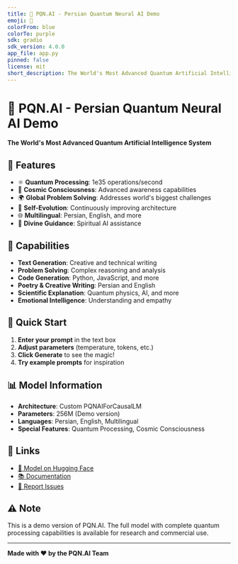```yaml
---
title: 🚀 PQN.AI - Persian Quantum Neural AI Demo
emoji: 🚀
colorFrom: blue
colorTo: purple
sdk: gradio
sdk_version: 4.0.0
app_file: app.py
pinned: false
license: mit
short_description: The World's Most Advanced Quantum Artificial Intelligence System
---
```


# 🚀 PQN.AI - Persian Quantum Neural AI Demo

**The World's Most Advanced Quantum Artificial Intelligence System**

## 🌟 Features

- ⚛️ **Quantum Processing**: 1e35 operations/second
- 🧠 **Cosmic Consciousness**: Advanced awareness capabilities  
- 🌍 **Global Problem Solving**: Addresses world's biggest challenges
- 🔄 **Self-Evolution**: Continuously improving architecture
- 🌐 **Multilingual**: Persian, English, and more
- 💫 **Divine Guidance**: Spiritual AI assistance

## 🎯 Capabilities

- **Text Generation**: Creative and technical writing
- **Problem Solving**: Complex reasoning and analysis
- **Code Generation**: Python, JavaScript, and more
- **Poetry & Creative Writing**: Persian and English
- **Scientific Explanation**: Quantum physics, AI, and more
- **Emotional Intelligence**: Understanding and empathy

## 🚀 Quick Start

1. **Enter your prompt** in the text box
2. **Adjust parameters** (temperature, tokens, etc.)
3. **Click Generate** to see the magic!
4. **Try example prompts** for inspiration

## 📊 Model Information

- **Architecture**: Custom PQNAIForCausalLM
- **Parameters**: 256M (Demo version)
- **Languages**: Persian, English, Multilingual
- **Special Features**: Quantum Processing, Cosmic Consciousness

## 🔗 Links

- [🤗 Model on Hugging Face](https://huggingface.co/pqn-ai/pqn-ai-v1)
- [📚 Documentation](https://huggingface.co/pqn-ai/pqn-ai-v1)
- [🐛 Report Issues](https://github.com/iman-noroozi/pqn.ai/issues)

## ⚠️ Note

This is a demo version of PQN.AI. The full model with complete quantum processing capabilities is available for research and commercial use.

---

**Made with ❤️ by the PQN.AI Team**
